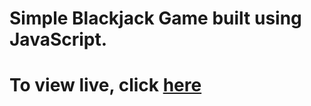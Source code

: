 # Simple Blackjack Game built using JavaScript. 

# To view live, click [here](https://ofunmito.github.io/pluralsight/blackjack-game)
